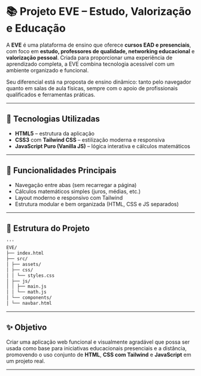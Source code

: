 # 📚 Projeto EVE – Estudo, Valorização e Educação

A **EVE** é uma plataforma de ensino que oferece **cursos EAD e presenciais**, com foco em **estudo, professores de qualidade, networking educacional** e **valorização pessoal**. Criada para proporcionar uma experiência de aprendizado completa, a EVE combina tecnologia acessível com um ambiente organizado e funcional.

Seu diferencial está na proposta de ensino dinâmico: tanto pelo navegador quanto em salas de aula físicas, sempre com o apoio de profissionais qualificados e ferramentas práticas.

---

## 🚀 Tecnologias Utilizadas

- **HTML5** – estrutura da aplicação
- **CSS3** com **Tailwind CSS** – estilização moderna e responsiva
- **JavaScript Puro (Vanilla JS)** – lógica interativa e cálculos matemáticos

---

## 🔧 Funcionalidades Principais

- Navegação entre abas (sem recarregar a página)
- Cálculos matemáticos simples (juros, médias, etc.)
- Layout moderno e responsivo com Tailwind
- Estrutura modular e bem organizada (HTML, CSS e JS separados)

---

## 📂 Estrutura do Projeto

```markdown
'''
EVE/
├── index.html
├── src/
│ ├── assets/
│ ├── css/
│ │ └── styles.css
│ ├── js/
│ │ ├── main.js
│ │ └── math.js
│ └── components/
│ └── navbar.html
```


---

## ✨ Objetivo

Criar uma aplicação web funcional e visualmente agradável que possa ser usada como base para iniciativas educacionais presenciais e a distância, promovendo o uso conjunto de **HTML**, **CSS com Tailwind** e **JavaScript** em um projeto real.

---


